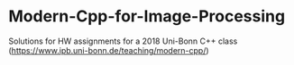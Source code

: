 # Modern-Cpp-for-Image-Processing
Solutions for HW assignments for a 2018 Uni-Bonn C++ class (https://www.ipb.uni-bonn.de/teaching/modern-cpp/)
